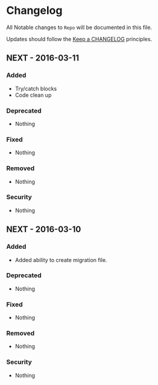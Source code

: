 # Changelog

All Notable changes to `Repo` will be documented in this file.

Updates should follow the [Keep a CHANGELOG](http://keepachangelog.com/) principles.

## NEXT - 2016-03-11

### Added
- Try/catch blocks
- Code clean up

### Deprecated
- Nothing

### Fixed
- Nothing

### Removed
- Nothing

### Security
- Nothing


## NEXT - 2016-03-10

### Added
- Added ability to create migration file.

### Deprecated
- Nothing

### Fixed
- Nothing

### Removed
- Nothing

### Security
- Nothing
